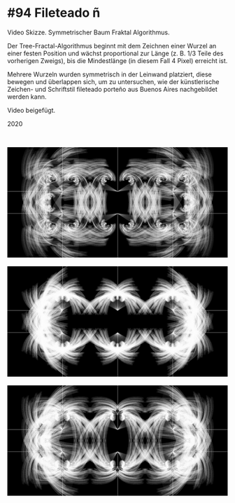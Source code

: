 # #94 Fileteado ñ

Video Skizze.
Symmetrischer Baum Fraktal Algorithmus.

Der Tree-Fractal-Algorithmus beginnt mit dem Zeichnen einer Wurzel an einer festen Position und wächst proportional zur Länge (z. B. 1/3 Teile des vorherigen Zweigs), bis die Mindestlänge (in diesem Fall 4 Pixel) erreicht ist.

Mehrere Wurzeln wurden symmetrisch in der Leinwand platziert, diese bewegen und überlappen sich, um zu untersuchen, wie der künstlerische Zeichen- und Schriftstil fileteado porteño aus Buenos Aires nachgebildet werden kann.

Video beigefügt.

2020

<br />

![fileteado-n-1](../images/fileteado-n-1.png)
<br />
<br />
![fileteado-n-2](../images/fileteado-n-2.png)
<br />
<br />
![fileteado-n-3](../images/fileteado-n-3.png)

